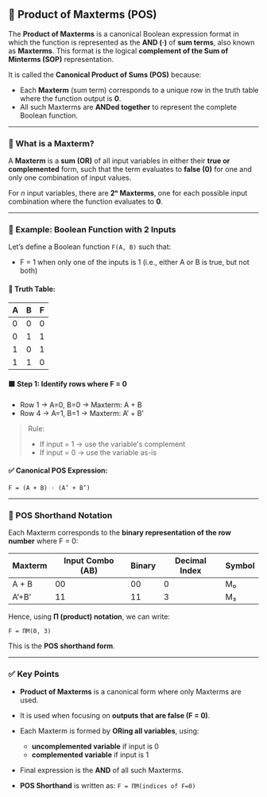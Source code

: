 

## 📘 Product of Maxterms (POS)

The **Product of Maxterms** is a canonical Boolean expression format in which the function is represented as the **AND (·)** of **sum terms**, also known as **Maxterms**. This format is the logical **complement of the Sum of Minterms (SOP)** representation.

It is called the **Canonical Product of Sums (POS)** because:

* Each **Maxterm** (sum term) corresponds to a unique row in the truth table where the function output is **0**.
* All such Maxterms are **ANDed together** to represent the complete Boolean function.

---

### 🔹 What is a Maxterm?

A **Maxterm** is a **sum (OR)** of all input variables in either their **true or complemented** form, such that the term evaluates to **false (0)** for one and only one combination of input values.

For *n* input variables, there are **2ⁿ Maxterms**, one for each possible input combination where the function evaluates to **0**.

---

### 🧮 Example: Boolean Function with 2 Inputs

Let’s define a Boolean function `F(A, B)` such that:

* F = 1 when only one of the inputs is 1 (i.e., either A or B is true, but not both)

#### 🧾 Truth Table:

| A | B | F |
| - | - | - |
| 0 | 0 | 0 |
| 0 | 1 | 1 |
| 1 | 0 | 1 |
| 1 | 1 | 0 |

#### 🟩 Step 1: Identify rows where F = 0

* Row 1 → A=0, B=0 → Maxterm: A + B
* Row 4 → A=1, B=1 → Maxterm: A’ + B’

> Rule:
>
> * If input = 1 → use the variable's complement
> * If input = 0 → use the variable as-is

#### ✅ Canonical POS Expression:

```
F = (A + B) · (A’ + B’)
```

---

### 🔄 POS Shorthand Notation

Each Maxterm corresponds to the **binary representation of the row number** where F = 0:

| Maxterm | Input Combo (AB) | Binary | Decimal Index | Symbol |
| ------- | ---------------- | ------ | ------------- | ------ |
| A + B   | 00               | 00     | 0             | M₀     |
| A’+B’   | 11               | 11     | 3             | M₃     |

Hence, using **Π (product) notation**, we can write:

```
F = ΠM(0, 3)
```

This is the **POS shorthand form**.

---

### ✅ Key Points

* **Product of Maxterms** is a canonical form where only Maxterms are used.
* It is used when focusing on **outputs that are false (F = 0)**.
* Each Maxterm is formed by **ORing all variables**, using:

  * **uncomplemented variable** if input is 0
  * **complemented variable** if input is 1
* Final expression is the **AND** of all such Maxterms.
* **POS Shorthand** is written as: `F = ΠM(indices of F=0)`
